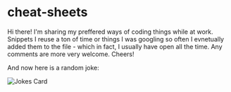 # cheat-sheets

Hi there! I'm sharing my preffered ways of coding things while at work. Snippets I reuse a ton of time or things I was googling so often I evnetually added them to the file - which in fact, I usually have open all the time. Any comments are more very welcome. Cheers!

And now here is a random joke:

![Jokes Card](https://readme-jokes.vercel.app/api)

